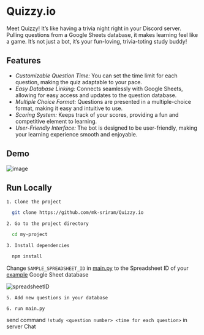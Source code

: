 # Quizzy.io

Meet Quizzy! It’s like having a trivia night right in your Discord server. Pulling questions from a Google Sheets database, it makes learning feel like a game. It’s not just a bot, it’s your fun-loving, trivia-toting study buddy!

## Features

- _Customizable Question Time:_ You can set the time limit for each question, making the quiz adaptable to your pace.
- _Easy Database Linking:_ Connects seamlessly with Google Sheets, allowing for easy access and updates to the question database.
- _Multiple Choice Format:_ Questions are presented in a multiple-choice format, making it easy and intuitive to use.
- _Scoring System:_ Keeps track of your scores, providing a fun and competitive element to learning.
- _User-Friendly Interface:_ The bot is designed to be user-friendly, making your learning experience smooth and enjoyable.

## Demo
![image](/Users/srirammk/Documents/GitHub/Quizzy.io/assets/ss1.png)
## Run Locally

`1. Clone the project`

```bash
  git clone https://github.com/mk-sriram/Quizzy.io
```

`2. Go to the project directory`

```bash
  cd my-project
```

`3. Install dependencies`

```bash
  npm install
```

Change `SAMPLE_SPREADSHEET_ID` in [main.py](https://github.com/mk-sriram/Quizzy.io/blob/main/first.py) to the Spreadsheet ID of your [example](https://docs.google.com/spreadsheets/d/1n7t6AKuqujrja0Zc7C9x8qRV0CU5O-H9ki08VclHfE4/edit?usp=sharing) Google Sheet database

![spreadsheetID](https://github.com/mk-sriram/Quizzy.io/blob/main/assets/spredsheet%20iD%20.png)

`5. Add new questions in your database`

`6. run main.py`

send command `!study <question number> <time for each question>` in server Chat

